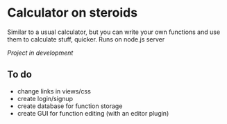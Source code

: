 # Calculator on steroids
Similar to a usual calculator, but you can write your own functions and use them to calculate stuff, quicker.
Runs on node.js server

*Project in development*

## To do
* change links in views/css
* create login/signup
* create database for function storage
* create GUI for function editing (with an editor plugin)
